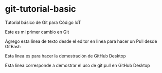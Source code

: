 # git-tutorial-basic
Tutorial básico de Git para Código IoT

Este es mi primer cambio en Git

Agrego esta linea de texto desde el editor en linea para hacer un Pull desde GitBash


Esta linea es para hacer la demostración de GitHub Desktop

Esta linea corresponde a demostrar el uso de git pull en GitHub Desktop

